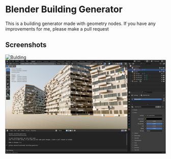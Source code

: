 # Blender Building Generator

This is a building generator made with geometry nodes.
If you have any improvements for me, please make a pull request

## Screenshots

![](building.png "Bulding")
![](screenshot.png "Bulding")